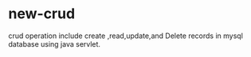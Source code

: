 # new-crud
crud operation include create ,read,update,and Delete records in mysql database using java servlet.
